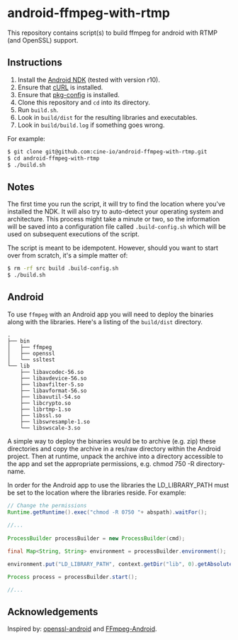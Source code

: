 # android-ffmpeg-with-rtmp

This repository contains script(s) to build ffmpeg for android with RTMP (and OpenSSL) support.

## Instructions

1. Install the [Android NDK][android-ndk] (tested with version r10).
2. Ensure that [cURL][cURL] is installed.
3. Ensure that [pkg-config][pkg-config] is installed.
4. Clone this repository and `cd` into its directory.
5. Run `build.sh`.
6. Look in `build/dist` for the resulting libraries and executables.
7. Look in `build/build.log` if something goes wrong.

For example:

```bash
$ git clone git@github.com:cine-io/android-ffmpeg-with-rtmp.git
$ cd android-ffmpeg-with-rtmp
$ ./build.sh
```

## Notes

The first time you run the script, it will try to find the location where
you've installed the NDK. It will also try to auto-detect your operating
system and architecture. This process might take a minute or two, so the
information will be saved into a configuration file called
`.build-config.sh` which will be used on subsequent executions of
the script.

The script is meant to be idempotent. However, should you want to start over
from scratch, it's a simple matter of:

```bash
$ rm -rf src build .build-config.sh
$ ./build.sh
```

## Android

To use `ffmpeg` with an Android app you will need to deploy the binaries along 
with the libraries.  Here's a listing of the `build/dist` directory.

```
.
├── bin
│   ├── ffmpeg
│   ├── openssl
│   └── ssltest
└── lib
    ├── libavcodec-56.so
    ├── libavdevice-56.so
    ├── libavfilter-5.so
    ├── libavformat-56.so
    ├── libavutil-54.so
    ├── libcrypto.so
    ├── librtmp-1.so
    ├── libssl.so
    ├── libswresample-1.so
    └── libswscale-3.so
```

A simple way to deploy the binaries would be to archive (e.g. zip) these directories
and copy the archive in a res/raw directory within the Android project.  Then at runtime, 
unpack the archive into a directory accessible to the app and set the appropriate permissions, 
e.g. chmod 750 -R directory-name.

In order for the Android app to use the libraries the LD_LIBRARY_PATH must be set to the location
where the libraries reside.  For example:

```java
// Change the permissions
Runtime.getRuntime().exec("chmod -R 0750 "+ abspath).waitFor();
	
//...
    
ProcessBuilder processBuilder = new ProcessBuilder(cmd);

final Map<String, String> environment = processBuilder.environment();

environment.put("LD_LIBRARY_PATH", context.getDir("lib", 0).getAbsolutePath());

Process process = processBuilder.start();

//...
```


## Acknowledgements

Inspired by: [openssl-android][openssl-android] and [FFmpeg-Android][FFmpeg-Android].


<!-- external links -->
[openssl-android]:https://github.com/guardianproject/openssl-android
[FFmpeg-Android]:https://github.com/OnlyInAmerica/FFmpeg-Android
[android-ndk]:https://developer.android.com/tools/sdk/ndk/index.html
[cURL]:http://curl.haxx.se/
[pkg-config]:http://www.freedesktop.org/wiki/Software/pkg-config/
